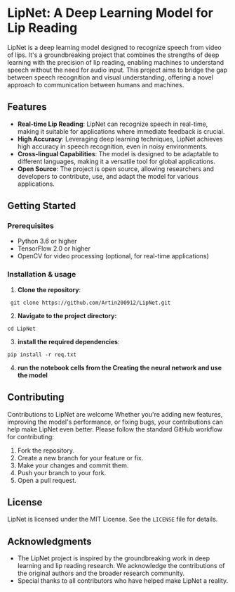 # LipNet: A Deep Learning Model for Lip Reading

LipNet is a deep learning model designed to recognize speech from video of lips. It's a groundbreaking project that combines the strengths of deep learning with the precision of lip reading, enabling machines to understand speech without the need for audio input. This project aims to bridge the gap between speech recognition and visual understanding, offering a novel approach to communication between humans and machines.

## Features

- **Real-time Lip Reading**: LipNet can recognize speech in real-time, making it suitable for applications where immediate feedback is crucial.
- **High Accuracy**: Leveraging deep learning techniques, LipNet achieves high accuracy in speech recognition, even in noisy environments.
- **Cross-lingual Capabilities**: The model is designed to be adaptable to different languages, making it a versatile tool for global applications.
- **Open Source**: The project is open source, allowing researchers and developers to contribute, use, and adapt the model for various applications.

## Getting Started

### Prerequisites

- Python 3.6 or higher
- TensorFlow 2.0 or higher
- OpenCV for video processing (optional, for real-time applications)

### Installation & usage

1. **Clone the repository**:
```
 git clone https://github.com/Artin200912/LipNet.git
 ```

2. **Navigate to the project directory:**
```
cd LipNet
```

3. **install the required dependencies**:
```
pip install -r req.txt
```
4. **run the notebook cells from the **Creating the neural network** and use the model**

## Contributing

Contributions to LipNet are welcome Whether you're adding new features, improving the model's performance, or fixing bugs, your contributions can help make LipNet even better. Please follow the standard GitHub workflow for contributing:

1. Fork the repository.
2. Create a new branch for your feature or fix.
3. Make your changes and commit them.
4. Push your branch to your fork.
5. Open a pull request.

## License

LipNet is licensed under the MIT License. See the `LICENSE` file for details.

## Acknowledgments

- The LipNet project is inspired by the groundbreaking work in deep learning and lip reading research. We acknowledge the contributions of the original authors and the broader research community.
- Special thanks to all contributors who have helped make LipNet a reality.
